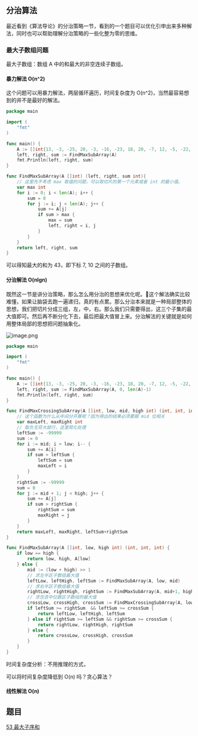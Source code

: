 ## 分治算法
最近看到《算法导论》的分治策略一节，看到的一个题目可以优化引申出来多种解法，同时也可以帮助理解分治策略的一些化整为零的思维。

### 最大子数组问题
 最大子数组：数组 A 中的和最大的非空连续子数组。

#### 暴力解法 O(n^2)
这个问题可以用暴力解法，两层循环遍历，时间复杂度为 O(n^2)，当然最容易想到的并不是最好的解法。

```go
package main

import (
    "fmt"
)

func main() {
    A := []int{13, -3, -25, 20, -3, -16, -23, 18, 20, -7, 12, -5, -22, 15, -4, 7}
    left, right, sum := FindMaxSubArray(A)
    fmt.Println(left, right, sum)
}

func FindMaxSubArray(A []int) (left, right, sum int){
    // 这里先不考虑 max 取值的问题，可以取切片的第一个元素或者 int 的最小值。
    var max int
    for i := 0; i < len(A); i++ {
        sum = 0
        for j := i; j < len(A); j++ {
            sum += A[j]
            if sum > max {
                max = sum
                left, right = i, j
            }
        }
    }
    return left, right, sum
}
```

可以得知最大的和为 43，即下标 7, 10 之间的子数组。

#### 分治解法 O(nlgn)
既然这一节是讲分治策略，那么怎么用分治的思想来优化呢。这个解法确实比较难懂，如果让脑袋去跑一遍递归，真的有点累。那么分治本来就是一种局部整体的思想，我们把切片分成三组，左，中，右。那么我们只需要得出，这三个子集的最大值即可。然后再不断分化下去，最后把最大值冒上来。分治解法的关键就是如何用整体局部的思想把问题抽象化。

![image.png](https://upload-images.jianshu.io/upload_images/8573331-43269bf9a510d4fe.png?imageMogr2/auto-orient/strip%7CimageView2/2/w/1240)


```go
package main

import (
    "fmt"
)

func main() {
    A := []int{13, -3, -25, 20, -3, -16, -23, 18, 20, -7, 12, -5, -22, 15, -4, 7}
    left, right, sum := FindMaxSubArray(A, 0, len(A)-1)
    fmt.Println(left, right, sum)
}

func FindMaxCrossingSubArray(A []int, low, mid, high int) (int, int, int){
    // 这个函数为什么从中间分开算呢？因为得出的结果必须要跟 mid 位相关
    var maxLeft, maxRight int
    // 取负无穷大就行，这里简化处理
    leftSum := -99999
    sum := 0
    for i := mid; i > low; i-- {
        sum += A[i]
        if sum > leftSum {
            leftSum = sum
            maxLeft = i
        }
    }
    rightSum := -99999
    sum = 0
    for j := mid + 1; j < high; j++ {
        sum += A[j]
        if sum > rightSum {
            rightSum = sum
            maxRight = j
        }
    }
    return maxLeft, maxRight, leftSum+rightSum
}

func FindMaxSubArray(A []int, low, high int) (int, int, int) {
    if low == high {
        return low, high, A[low]
    } else {
        mid := (low + high) >> 1
        // 求左半区子数组最大值
        leftLow, leftHigh, leftSum := FindMaxSubArray(A, low, mid)
        // 求右半区子数组最大值
        rightLow, rightHigh, rightSum := FindMaxSubArray(A, mid+1, high)
        // 求包含中位数区子数组的最大值
        crossLow, crossHigh, crossSum := FindMaxCrossingSubArray(A, low, mid, high)
        if leftSum >= rightSum  && leftSum >= crossSum {
            return leftLow, leftHigh, leftSum
        } else if rightSum >= leftSum && rightSum >= crossSum {
            return rightLow, rightHigh, rightSum
        } else {
            return crossLow, crossHigh, crossSum
        }
    }
}

```

时间复杂度分析：不用推理的方式，

可以将时间复杂度降低到 O(n) 吗？贪心算法？

#### 线性解法 O(n)


## 题目
[53 最大子序和]([https://leetcode-cn.com/problems/maximum-subarray/](https://leetcode-cn.com/problems/maximum-subarray/)
)
